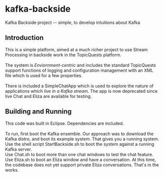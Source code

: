 # kafka-backside
Kafka Backside project -- simple, to develop intuitions about Kafka

## Introduction ##
This is a simple platform, aimed at a much richer project to use  Stream Processing in backside work in the TopicQuests platform.<br/><br/>
The system is *Enviornment-centric* and includes the standard TopicQuests support functions of logging and configuration management with an XML file which is used for a few properties.<br/><br/>
There is included a SimpleChatApp which is used to explore the nature of applications which *live in a Kafka stream*. The app is now deprecated since live Chat and Eliza are available for testing.
## Building and Running ##
This code was built in Eclipse. Dependencies are included.<br/><br/>
To run, first boot the Kafka ensemble. Our approach was to download the Kafka distro, and boot its example system. That gives you a running system.<br/>
Use the shell script StartBackside.sh to boot the system against a running Kafka server.<br/>
Use Chat.sh to boot more than one chat windows to test the chat feature.<br/>
Use Eliza.sh to boot an Eliza window and have a conversation. At this time, the codebase does not yet support private Eliza conversations. That's in the works.